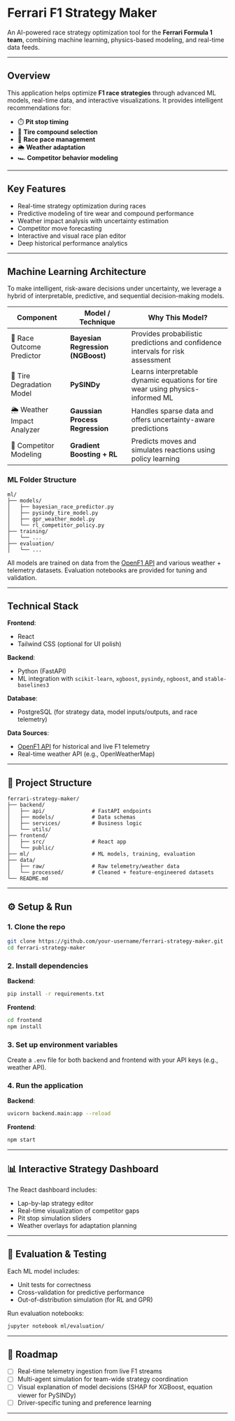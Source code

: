 # Ferrari F1 Strategy Maker

An AI-powered race strategy optimization tool for the **Ferrari Formula 1 team**, combining machine learning, physics-based modeling, and real-time data feeds.

---

## Overview

This application helps optimize **F1 race strategies** through advanced ML models, real-time data, and interactive visualizations. It provides intelligent recommendations for:

- ⏱️ **Pit stop timing**
- 🛞 **Tire compound selection**
- 🏁 **Race pace management**
- 🌦️ **Weather adaptation**
- 🏎️ **Competitor behavior modeling**

---

##  Key Features

- Real-time strategy optimization during races
- Predictive modeling of tire wear and compound performance
- Weather impact analysis with uncertainty estimation
- Competitor move forecasting
- Interactive and visual race plan editor
- Deep historical performance analytics

---

##  Machine Learning Architecture

To make intelligent, risk-aware decisions under uncertainty, we leverage a hybrid of interpretable, predictive, and sequential decision-making models.

| Component                  | Model / Technique                 | Why This Model?                                                                 |
|----------------------------|-----------------------------------|----------------------------------------------------------------------------------|
| 🏁 Race Outcome Predictor   | **Bayesian Regression (NGBoost)** | Provides probabilistic predictions and confidence intervals for risk assessment |
| 🛞 Tire Degradation Model   | **PySINDy**                       | Learns interpretable dynamic equations for tire wear using physics-informed ML  |
| 🌦️ Weather Impact Analyzer | **Gaussian Process Regression**   | Handles sparse data and offers uncertainty-aware predictions                     |
| 🧠 Competitor Modeling      | **Gradient Boosting + RL**        | Predicts moves and simulates reactions using policy learning                    |

###  ML Folder Structure

```
ml/
├── models/
│   ├── bayesian_race_predictor.py
│   ├── pysindy_tire_model.py
│   ├── gpr_weather_model.py
│   └── rl_competitor_policy.py
├── training/
│   └── ...
├── evaluation/
│   └── ...
```

All models are trained on data from the [OpenF1 API](https://ergast.com/mrd/) and various weather + telemetry datasets. Evaluation notebooks are provided for tuning and validation.

---

##  Technical Stack

**Frontend**:  
- React  
- Tailwind CSS (optional for UI polish)

**Backend**:  
- Python (FastAPI)  
- ML integration with `scikit-learn`, `xgboost`, `pysindy`, `ngboost`, and `stable-baselines3`

**Database**:  
- PostgreSQL (for strategy data, model inputs/outputs, and race telemetry)

**Data Sources**:  
- [OpenF1 API](https://ergast.com/mrd/) for historical and live F1 telemetry  
- Real-time weather API (e.g., OpenWeatherMap)

---

## 🚀 Project Structure

```
ferrari-strategy-maker/
├── backend/
│   ├── api/               # FastAPI endpoints
│   ├── models/            # Data schemas
│   ├── services/          # Business logic
│   └── utils/
├── frontend/
│   ├── src/               # React app
│   └── public/
├── ml/                    # ML models, training, evaluation
├── data/
│   ├── raw/               # Raw telemetry/weather data
│   └── processed/         # Cleaned + feature-engineered datasets
└── README.md
```

---

## ⚙️ Setup & Run

### 1. Clone the repo

```bash
git clone https://github.com/your-username/ferrari-strategy-maker.git
cd ferrari-strategy-maker
```

### 2. Install dependencies

**Backend**:

```bash
pip install -r requirements.txt
```

**Frontend**:

```bash
cd frontend
npm install
```

### 3. Set up environment variables

Create a `.env` file for both backend and frontend with your API keys (e.g., weather API).

### 4. Run the application

**Backend**:

```bash
uvicorn backend.main:app --reload
```

**Frontend**:

```bash
npm start
```

---

## 📊 Interactive Strategy Dashboard

The React dashboard includes:
- Lap-by-lap strategy editor
- Real-time visualization of competitor gaps
- Pit stop simulation sliders
- Weather overlays for adaptation planning

---

## 🧪 Evaluation & Testing

Each ML model includes:
- Unit tests for correctness
- Cross-validation for predictive performance
- Out-of-distribution simulation (for RL and GPR)

Run evaluation notebooks:

```bash
jupyter notebook ml/evaluation/
```

---

## 📘 Roadmap

- [ ] Real-time telemetry ingestion from live F1 streams  
- [ ] Multi-agent simulation for team-wide strategy coordination  
- [ ] Visual explanation of model decisions (SHAP for XGBoost, equation viewer for PySINDy)  
- [ ] Driver-specific tuning and preference learning  

---
